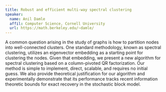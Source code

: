 ```yaml
---
title: Robust and efficient multi-way spectral clustering
speaker:
  name: Anil Damle
  affil: Computer Science, Cornell University
  url: https://math.berkeley.edu/~damle/
---
```


A common question arising in the study of graphs is how to partition nodes into well-connected clusters. One standard methodology, known as spectral clustering, utilizes an eigenvector embedding as a starting point for clustering the nodes. Given that embedding, we present a new algorithm for spectral clustering based on a column-pivoted QR factorization. Our method is simple to implement, direct, scalable, and requires no initial guess. We also provide theoretical justification for our algorithm and experimentally demonstrate that its performance tracks recent information theoretic bounds for exact recovery in the stochastic block model.
